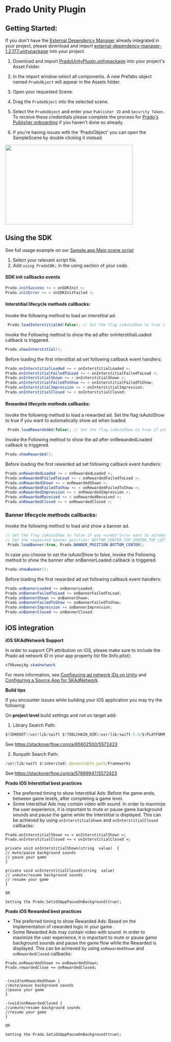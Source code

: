 # Prado Unity Plugin

## Getting Started:

If you don't have the [External Dependency Manager](https://github.com/googlesamples/unity-jar-resolver) already integrated in your project, please download and import [external-dependency-manager-1.2.177.unitypackage](/Prado%20Direct/Unity/external-dependency-manager-1.2.177.unitypackage) into your project. 

1. Download and import [PradoUnityPlugin.unitypackage](/Prado%20Direct/Unity/PradoUnityPlugin.unitypackage) into your project's Asset Folder.
2. In the import window select all components. A new Prefabs object named `PradoObject` will appear in the Assets folder. 
3. Open your requested Scene. 
4. Drag the `PradoObject` into the selected scene.
5. Select the `PradoObject` and enter your `Publisher ID` and `Security Token`. To receive these credentials please complete the process for [Prado's Publisher onboarding](http://accounts.kidoz.net/publishers/register?utm_source=prado_github) if you haven't done so already.

6. If you're having issues with the 'PradoObject' you can open the SampleScene by double clicking it instead.

<a href="url"><img src="http://d28lrrc51wcjkk.cloudfront.co/sdk/Unity_SDK_Publisher_Security_Token.png" align="center" height="250" width="400" ></a>


## Using the SDK

See full usage example on our [Sample app Main scene script](/Prado%20Direct/Unity/SampleApp/Assets/Scenes/MainCode.cs)
1. Select your relevant script file.
2. Add ```using PradoSDK;``` in the using section of your code.

#### SDK init callbacks events
```java
Prado.initSuccess += < onSDKInit >;
Prado.initError += < onSDKInitFailed >;
```

#### Interstitial lifecycle methods callbacks:

Invoke the following method to load an interstitial ad.
```java
 Prado.loadInterstitialAd(false); // Set the flag isAutoShow to true if you want to automatically show ad when loaded.
  ```
Invoke the Following method to show the ad after onInterstitialLoaded callback is triggered.
```java
Prado.showInterstitial();
```
Before loading the first interstitial ad set following callback event handlers:
```java
Prado.onInterstitialLoaded += < onInterstitialLoaded >;
Prado.onInterstitialFailedToLoad += < onInterstitialFailedToLoad >;
Prado.onInterstitialShown += < onInterstitialShown >;
Prado.onInterstitialFailedToShow += < onInterstitialFailedToShow;
Prado.onInterstitialImpression += < onInterstitialImpression;
Prado.onInterstitialClosed += < onInterstitialClosed;
```
#### Rewarded lifecycle methods callbacks:

Invoke the following method to load a rewarded ad. Set the flag isAutoShow to true if you want to automatically show ad when loaded.
```java
 Prado.loadRewardedAd(false); // Set the flag isAutoShow to true if you want to automatically show ad when loaded.
  ```
Invoke the Following method to show the ad after onRewardedLoaded callback is triggered.
```java
Prado.showRewarded();
```
Before loading the first rewarded ad set following callback event handlers:
```java
Prado.onRewardedLoaded += < onRewardedLoaded >;
Prado.onRewardedFailedToLoad += < onRewardedFailedToLoad >;
Prado.onRewardedShown += < onRewardedShown >;
Prado.onRewardedFailedToShow += < onRewardedFailedToShow >;
Prado.onRewardedImpression += < onRewardedImpression >;
Prado.onRewardedReceived += < onRewardedReceived >;
Prado.onRewardedClosed += < onRewardedClosed >;
```

### Banner lifecycle methods callbacks:

Invoke the following method to load and show a banner ad. 
```java
// Set the flag isAutoShow to false if you <u>don't</u> want to automatically show the banner once loaded.
// Set the requested banner position: BOTTOM_CENTER,TOP_CENTER,TOP_LEFT,TOP_RIGHT,BOTTOM_LEFT,BOTTOM_RIGHT. 
 Prado.loadBanner(true, Prado.BANNER_POSITION.BOTTOM_CENTER); 
  ```
In case you choose to set the isAutoShow to false, invoke the Following method to show the banner after onBannerLoaded callback is triggered.
```java
Prado.showBanner();
```
Before loading the first rewarded ad set following callback event handlers:
```java
Prado.onBannerLoaded += onBannerLoaded;
Prado.onBannerFailedToLoad += onBannerFailedToLoad;
Prado.onBannerShown += onBannerShown;
Prado.onBannerFailedToShow += onBannerFailedToShow;
Prado.onBannerImpression += onBannerImpression;
Prado.onBannerClosed += onBannerClosed;
```

## iOS integration

**iOS SKAdNetwork Support**

In order to support CPI attribution on iOS, please make sure to include the Prado ad network ID in your app property list file (Info.plist):

```java
v79kvwwj4g.skadnetwork	
```
	
For more information, see [Configuring ad network IDs on Unity](https://docs.unity.com/ads/ConfiguringAdNetworkIDs.html) and  [Configuring a Source App for SKAdNetwork](https://developer.apple.com/documentation/storekit/skadnetwork/configuring_a_source_app).

**Build tips**

If you encounter issues while building your iOS application you may try the following:

On <b>project level</b> build settings and not on target add:

1. Library Search Path:
```java   
$(SDKROOT)/usr/lib/swift $(TOOLCHAIN_DIR)/usr/lib/swift-5.5/$(PLATFORM_NAME) $(TOOLCHAIN_DIR)/usr/lib/swift/$(PLATFORM_NAME)
```
See https://stackoverflow.com/a/65602500/5572423


2. Runpath Search Path:
```java
/usr/lib/swift $(inherited) @executable_path/Frameworks
```
See https://stackoverflow.com/a/57669947/5572423

**Prado iOS Interstitial best practices**
- The preferred timing to show Interstitial Ads: Before the game ends, between game levels, after completing a game level.   
- Some Interstitial Ads may contain video with sound. In order to maximize the user experience, it is important to mute or pause game background sounds and pause the game while the Interstitial is displayed. This can be achieved by using `onInterstitialShown` and `onInterstitialClosed` callbacks:
```
Prado.onInterstitialShown += < onInterstitialShown >;	
Prado.onInterstitialClosed += < onInterstitialClosed >;
```
```
private void onInterstitialShown(string  value)  {
// mute/pause background sounds
// pause your game 
}

private void onInterstitialClosed(string  value)
// unmute/resume background sounds
// resume your game 
}

OR

Setting the Prado.SetiOSAppPauseOnBackground(true); 
```

**Prado iOS Rewarded best practices**
- The preferred timing to show Rewarded Ads: Based on the implementation of rewarded logic in your game .   
- Some Rewarded Ads may contain video with sound. In order to maximize the user experience, it is important to mute or pause game background sounds and pause the game flow while the Rewarded is displayed. This can be achieved by using `onRewardedShown` and `onRewardedClosed` callbacks:
```
Prado.onRewardedShown += onRewardedShown;  
Prado.rewardedClose += onRewardedClosed;
```
```

-(void)onRewardedShown {
//mute/pause background sounds
//pause your game 
}

-(void)onRewardedClosed {
//unmute/resume background sounds
//resume your game 
}

OR

Setting the Prado.SetiOSAppPauseOnBackground(true); 
```
